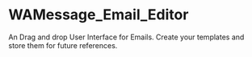 # WAMessage_Email_Editor
An Drag and drop User Interface for Emails. Create your templates and store them for future references.
